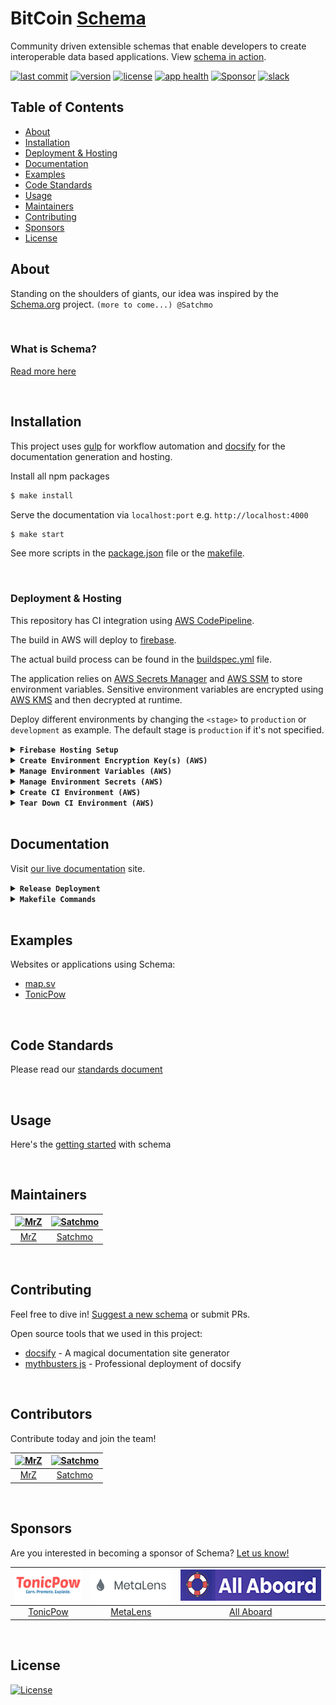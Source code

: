 # BitCoin [Schema](https://bitcoinschema.org)
Community driven extensible schemas that enable developers to create interoperable data based applications. View [schema in action](https://map.sv/).

[![last commit](https://img.shields.io/github/last-commit/bitcoinschema/schema.svg?style=flat)](https://github.com/bitcoinschema/schema/commits/master)
[![version](https://img.shields.io/github/release-pre/bitcoinschema/schema.svg?style=flat)](https://github.com/bitcoinschema/schema/releases)
[![license](https://img.shields.io/badge/license-Open%20BSV-brightgreen.svg?style=flat)](/LICENSE)
[![app health](https://img.shields.io/website-up-down-green-red/https/bitcoinschema.org.svg?label=status&v=1)](https://bitcoinschema.org)
[![Sponsor](https://img.shields.io/badge/sponsor-BitcoinSchema-181717.svg?logo=github&style=flat&v=1)](https://github.com/sponsors/BitcoinSchema)
[![slack](https://img.shields.io/badge/slack-schema-blue.svg?style=flat)](https://atlantistic.slack.com/app_redirect?channel=schema)

## Table of Contents
- [About](#about)
- [Installation](#installation)
- [Deployment & Hosting](#deployment--hosting)
- [Documentation](#documentation)
- [Examples](#examples)
- [Code Standards](#code-standards)
- [Usage](#usage)
- [Maintainers](#maintainers)
- [Contributing](#contributing)
- [Sponsors](#sponsors)
- [License](#license)

## About
Standing on the shoulders of giants, our idea was inspired by the [Schema.org](https://schema.org) project.
`(more to come...) @Satchmo` 

<br />

### What is Schema?
[Read more here](https://bitcoinschema.org)

<br />

## Installation
This project uses [gulp](https://gulpjs.com/) for workflow automation and [docsify](https://docsify.js.org) for the documentation generation and hosting.

Install all npm packages
```bash
$ make install
```   

Serve the documentation via `localhost:port` e.g. `http://localhost:4000`
```bash
$ make start
``` 

See more scripts in the [package.json](package.json) file or the [makefile](Makefile).

<br />

### Deployment & Hosting
This repository has CI integration using [AWS CodePipeline](https://aws.amazon.com/codepipeline/).

The build in AWS will deploy to [firebase](https://firebase.google.com).

The actual build process can be found in the [buildspec.yml](buildspec.yml) file.

The application relies on [AWS Secrets Manager](https://aws.amazon.com/secrets-manager/)
and [AWS SSM](https://aws.amazon.com/systems-manager/features/) to store environment variables.
Sensitive environment variables are encrypted using [AWS KMS](https://aws.amazon.com/kms/) and then decrypted at runtime.

Deploy different environments by changing the `<stage>` to `production` or `development` as example.
The default stage is `production` if it's not specified.

<details>
<summary><strong><code>Firebase Hosting Setup</code></strong></summary>
<br/>

1) Start a new project and assign a CNAME
2) Make sure the region is us-central
3) Generate a CI `firebase_token` using the command: `firebase login:ci`
</details>

<details>
<summary><strong><code>Create Environment Encryption Key(s) (AWS)</code></strong></summary>
<br/>

Create a `KMS Key` per `<stage>` for your application(s) to encrypt environment variables
```shell script
make create-env-key stage="<stage>"
```

This will also store the `kms_key_id` in  [SSM](https://aws.amazon.com/systems-manager/features/) located at: `/<application>/<stage>/kms_key_id`

</details>

<details>
<summary><strong><code>Manage Environment Variables (AWS)</code></strong></summary>
<br/>

- `app_id` is the Firebase application id for the [project](https://firebase.google.com/docs/projects/learn-more)
- `project` is the [Firebase project_id](https://firebase.google.com/docs/projects/learn-more)
- `sender_id` is the Firebase sender_id for the [project](https://firebase.google.com/docs/projects/learn-more)

Add or update your project information _(all parameters are required)_
```shell script
make firebase-save-project \
      app_id="YOUR_APP_ID" \
      project="YOUR_PROJECT_ID" \
      sender_id="YOUR_SENDER_ID" \
      stage="<stage>";
```
</details>

<details>
<summary><strong><code>Manage Environment Secrets (AWS)</code></strong></summary>
<br/>

- `firebase_api_key` is found in the Firebase console for that specific project
- `firebase_token` is the `ci:login` token that is generated from `firebase login:ci`
- `github_token` is a personal token with access to make a webhook
- `kms_key_id` is from the previous step (Create Environment Encryption Keys)

Add or update your secrets _(all parameters are required)_
```shell script
make save-secrets \
      firebase_api_key="YOUR_FIREBASE_API_KEY" \
      firebase_token="YOUR_FIREBASE_CI_TOKEN" \
      github_token="YOUR_GITHUB_TOKEN" \
      kms_key_id="YOUR_KMS_KEY_ID" \
      stage="<stage>";
```
</details>

<details>
<summary><strong><code>Create CI Environment (AWS)</code></strong></summary>
<br/>

<img src=".github/IMAGES/infrastructure-diagram.png" alt="infrastructure diagram" height="450" />

**Prerequisites**
- [An AWS account](https://aws.amazon.com/)
    - _Deploying_ requires permission to: [KMS](https://aws.amazon.com/kms/), [SSM](https://aws.amazon.com/systems-manager/features/), [Secrets Manager](https://aws.amazon.com/secrets-manager/) and [Cloud Formation](https://aws.amazon.com/cloudformation/)
- [AWS CLI](https://docs.aws.amazon.com/cli/latest/userguide/installing.html)  _(`brew install awscli`)_
- [SAM CLI](https://docs.aws.amazon.com/serverless-application-model/latest/developerguide/serverless-sam-cli-install-mac.html) _(`brew tap aws/tap && brew install aws-sam-cli`)_

This will create a new [AWS CloudFormation](https://aws.amazon.com/cloudformation/) stack with:
- (1) [CodePipeline](https://aws.amazon.com/codepipeline/) with multiple stages to deploy the application from Github
- (1) [CodePipeline Webhook](https://aws.amazon.com/codepipeline/) to receive Github notifications from a specific `branch:name`
- (1) [CodeBuild Project](https://docs.aws.amazon.com/codebuild/latest/userguide/create-project.html) to build and deploy the app
- (2) [Service Roles](https://docs.aws.amazon.com/IAM/latest/UserGuide/id_roles_create_for-service.html) for working with CodeBuild and CodePipeline

**NOTE:** Requires an existing S3 bucket for artifacts and sam-cli deployments (located in the [Makefile](Makefile))

One command will build, test, package and deploy the application to AWS.
After initial deployment, updating is as simple as committing to Github.
```shell script
make deploy
``` 

_(Example)_ Customized deployment for another stage
```shell script
make deploy stage="development" branch="development"
``` 

_(Example)_ Customized deployment for a feature branch
```shell script
make deploy stage="development" branch="some-feature" feature="some-feature"
```

_(Example)_ Customized S3 bucket location
```shell script
make deploy bucket="some-S3-bucket-location"
```

_(Example)_ Customized tags for the deployment
```shell script
make deploy tags="MyTag=some-value AnotherTag=some-value"
```  
</details>

<details>
<summary><strong><code>Tear Down CI Environment (AWS)</code></strong></summary>
<br/>

Remove the stack (using default stage: `production`)
```shell script
make teardown
```   

_(Example)_ Teardown another stack via stage
```shell script
make teardown stage="development"
``` 

_(Example)_ Teardown a feature/branch stack
```shell script
make teardown stage="development" feature="some-feature"
```   
</details>

<br/>

## Documentation
Visit [our live documentation](https://bitcoinschema.org) site.

<details>
<summary><strong><code>Release Deployment</code></strong></summary>
<br/>

[goreleaser](https://github.com/goreleaser/goreleaser) for easy binary or library deployment to Github and can be installed via: `brew install goreleaser`.

The [.goreleaser.yml](.goreleaser.yml) file is used to configure [goreleaser](https://github.com/goreleaser/goreleaser).

Use `make release-snap` to create a snapshot version of the release, and finally `make release` to ship to production.
</details>

<details>
<summary><strong><code>Makefile Commands</code></strong></summary>
<br/>

View all `makefile` commands
```shell script
make help
```

List of all current commands:
```text
audit                         Checks for vulnerabilities in dependencies
aws-param-certificate         Returns the ssm location for the domain ssl certificate id
aws-param-zone                Returns the ssm location for the host zone id
build                         Builds the package for web distribution
clean                         Remove previous builds and any test cache data
create-env-key                Creates a new key in KMS for a new stage
create-secret                 Creates an secret into AWS SecretsManager
decrypt                       Decrypts data using a KMY Key ID (awscli v2)
decrypt-deprecated            Decrypts data using a KMY Key ID (awscli v1)
deploy                        Build, prepare and deploy
encrypt                       Encrypts data using a KMY Key ID (awscli v2)
env-key-location              Returns the environment encryption key location
firebase-deploy-simple        Deploys to firebase with limited flags
firebase-get-env              Gets the current environment variables in the associated project
firebase-param-app-id         Returns the location of the app_id parameter in SSM
firebase-param-location       Creates a parameter location (for Firebase details in SSM)
firebase-param-project        Returns the location of the project-id parameter in SSM
firebase-param-sender-id      Returns the location of the sender_id parameter in SSM
firebase-save-project         Saves the firebase project information for use by CloudFormation
firebase-set-env              Set an environment variable in a firebase project
firebase-update               Update the firebase tools
help                          Show this help message
install                       Installs the dependencies for the package
invalidate-cache              Invalidates a cloudfront cache based on path
lint                          Runs the standard-js lint tool
outdated                      Checks for outdated packages via npm
package                       Process the CF template and prepare for deployment
release                       Full production release (creates release in Github)
release-snap                  Test the full release (build binaries)
release-test                  Full production test release (everything except deploy)
replace-version               Replaces the version in HTML/JS (pre-deploy)
save-domain-info              Saves the zone id and the ssl id for use by CloudFormation
save-param                    Saves a plain-text string parameter in SSM
save-param-encrypted          Saves an encrypted string value as a parameter in SSM
save-secrets                  Helper for saving sensitive credentials to Secrets Manager
start                         Start the documentation site
tag                           Generate a new tag and push (tag version=0.0.0)
tag-remove                    Remove a tag if found (tag-remove version=0.0.0)
tag-update                    Update an existing tag to current commit (tag-update version=0.0.0)
teardown                      Deletes the entire stack
test                          Runs all tests
update-secret                 Updates an existing secret in AWS SecretsManager
upload-files                  Upload/puts files into S3 bucket
```
</details>

<br />

## Examples
Websites or applications using Schema:
- [map.sv](https://map.sv/?utm_source=github&utm_medium=sponsor-link&utm_campaign=schema&utm_term=schema&utm_content=schema)
- [TonicPow](https://tonicpow.com/?utm_source=github&utm_medium=sponsor-link&utm_campaign=schema&utm_term=schema&utm_content=schema)

<br />

## Code Standards
Please read our [standards document](CODE_STANDARDS.md)

<br />

## Usage
Here's the [getting started](https://bitcoinschema.org/) with schema

<br />

## Maintainers
| [<img src="https://github.com/mrz1836.png" height="50" alt="MrZ" />](https://github.com/mrz1836) | [<img src="https://github.com/rohenaz.png" height="50" alt="Satchmo" />](https://github.com/rohenaz) |
| :----------------------------------------------------------------------------------------------: | :--------------------------------------------------------------------------------------------------: |
|                                [MrZ](https://github.com/mrz1836)                                 |                                [Satchmo](https://github.com/rohenaz)                                 |

<br />

## Contributing
Feel free to dive in! [Suggest a new schema](https://github.com/bitcoinschema/schema/issues/new/choose) or submit PRs.

Open source tools that we used in this project:
- [docsify](https://docsify.js.org) - A magical documentation site generator
- [mythbusters js](https://github.com/Kikobeats/js-mythbusters) - Professional deployment of docsify

<br />

## Contributors
Contribute today and join the team!

| [<img src="https://github.com/mrz1836.png" height="50" alt="MrZ" />](https://github.com/mrz1836) | [<img src="https://github.com/rohenaz.png" height="50" alt="Satchmo" />](https://github.com/rohenaz) |
| :----------------------------------------------------------------------------------------------: | :--------------------------------------------------------------------------------------------------: |
|                                [MrZ](https://github.com/mrz1836)                                 |                                [Satchmo](https://github.com/rohenaz)                                 |

<br />

## Sponsors
Are you interested in becoming a sponsor of Schema? [Let us know!](https://github.com/bitcoinschema/schema/issues/new/choose)

| [<img src="assets/sponsors/tonicpow.png" height="50" alt="TonicPow" />](https://tonicpow.com/)  | [<img src="assets/sponsors/metalens.png" height="50" alt="MetaLens" />](https://metalens.app/)  | [<img src="assets/sponsors/all-aboard.png" height="50" alt="All Aboard" />](https://allaboardbitcoin.com)  |
|:---:|:---:|:---:|
| [TonicPow](https://tonicpow.com/)  | [MetaLens](https://metalens.app/)  | [All Aboard](https://allaboardbitcoin.com/)  |

<br />

## License
[![License](https://img.shields.io/badge/license-Open%20BSV-brightgreen.svg?style=flat)](/LICENSE)
